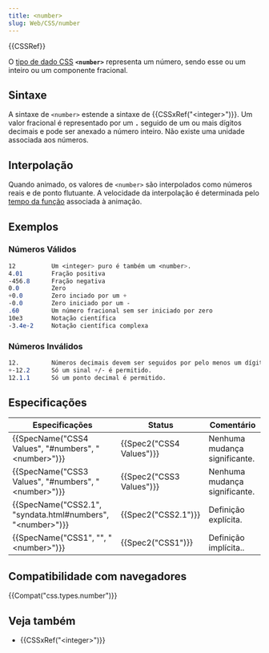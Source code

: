 ```yaml
---
title: <number>
slug: Web/CSS/number
---
```


{{CSSRef}}

O [tipo de dado CSS](/pt-BR/docs/Web/CSS/CSS_Types) **`<number>`** representa um número, sendo esse ou um inteiro ou um componente fracional.

## Sintaxe

A sintaxe de `<number>` estende a sintaxe de {{CSSxRef("&lt;integer&gt;")}}. Um valor fracional é representado por um **`.`** seguido de um ou mais dígitos decimais e pode ser anexado a número inteiro. Não existe uma unidade associada aos números.

## Interpolação

Quando animado, os valores de `<number>` são interpolados como números reais e de ponto flutuante. A velocidade da interpolação é determinada pelo [tempo da função](/pt-BR/docs/Web/CSS/timing-function) associada à animação.

## Exemplos

### Números Válidos

```css example-good
12          Um <integer> puro é também um <number>.
4.01        Fração positiva
-456.8      Fração negativa
0.0         Zero
+0.0        Zero inciado por um +
-0.0        Zero iniciado por um -
.60         Um número fracional sem ser iniciado por zero
10e3        Notação científica
-3.4e-2     Notação científica complexa
```

### Números Inválidos

```css example-bad
12.         Números decimais devem ser seguidos por pelo menos um dígito.
+-12.2      Só um sinal +/- é permitido.
12.1.1      Só um ponto decimal é permitido.
```

## Especificações

| Especificações                                                                       | Status                           | Comentário                    |
| ------------------------------------------------------------------------------------ | -------------------------------- | ----------------------------- |
| {{SpecName("CSS4 Values", "#numbers", "&lt;number&gt;")}}         | {{Spec2("CSS4 Values")}} | Nenhuma mudança significante. |
| {{SpecName("CSS3 Values", "#numbers", "&lt;number&gt;")}}         | {{Spec2("CSS3 Values")}} | Nenhuma mudança significante. |
| {{SpecName("CSS2.1", "syndata.html#numbers", "&lt;number&gt;")}} | {{Spec2("CSS2.1")}}         | Definição explícita.          |
| {{SpecName("CSS1", "", "&lt;number&gt;")}}                             | {{Spec2("CSS1")}}         | Definição implícita..         |

## Compatibilidade com navegadores

{{Compat("css.types.number")}}

## Veja também

- {{CSSxRef("&lt;integer&gt;")}}
